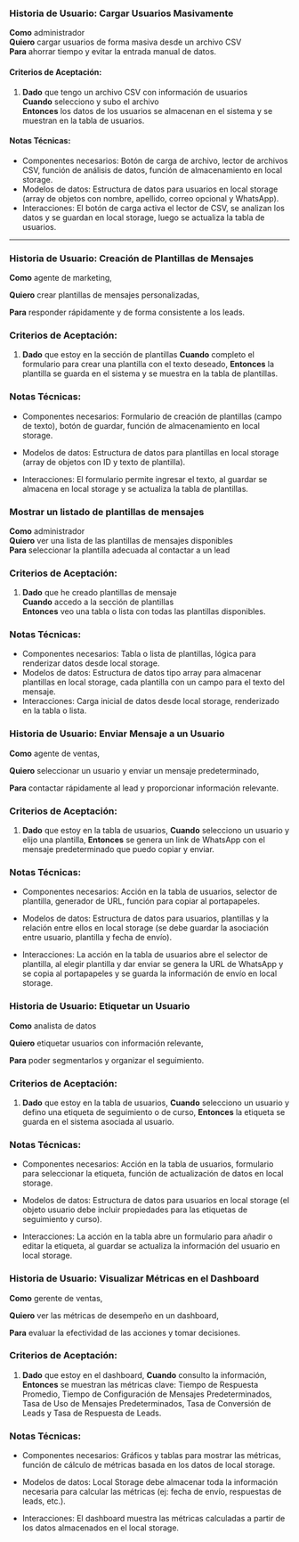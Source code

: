 ### Historia de Usuario: Cargar Usuarios Masivamente
**Como** administrador  
**Quiero** cargar usuarios de forma masiva desde un archivo CSV  
**Para** ahorrar tiempo y evitar la entrada manual de datos.  

#### Criterios de Aceptación:
1. **Dado** que tengo un archivo CSV con información de usuarios  
   **Cuando** selecciono y subo el archivo  
   **Entonces**  los datos de los usuarios se almacenan en el sistema y se muestran en la tabla de usuarios.

#### Notas Técnicas:
- Componentes necesarios: Botón de carga de archivo, lector de archivos CSV, función de análisis de datos, función de almacenamiento en local storage.
- Modelos de datos: Estructura de datos para usuarios en local storage (array de objetos con nombre, apellido, correo opcional y WhatsApp).
- Interacciones: El botón de carga activa el lector de CSV, se analizan los datos y se guardan en local storage, luego se actualiza la tabla de usuarios.

---

### Historia de Usuario: Creación de Plantillas de Mensajes

**Como** agente de marketing,

**Quiero** crear plantillas de mensajes personalizadas,

**Para** responder rápidamente y de forma consistente a los leads.

### Criterios de Aceptación:

1. **Dado** que estoy en la sección de plantillas 
   **Cuando** completo el formulario para crear una plantilla con el texto deseado, 
   **Entonces** la plantilla se guarda en el sistema y se muestra en la tabla de plantillas.

### Notas Técnicas:

- Componentes necesarios: Formulario de creación de plantillas (campo de texto), botón de guardar, función de almacenamiento en local storage.

- Modelos de datos: Estructura de datos para plantillas en local storage (array de objetos con ID y texto de plantilla).

- Interacciones: El formulario permite ingresar el texto, al guardar se almacena en local storage y se actualiza la tabla de plantillas.

### Mostrar un listado de plantillas de mensajes

**Como** administrador  
**Quiero** ver una lista de las plantillas de mensajes disponibles  
**Para** seleccionar la plantilla adecuada al contactar a un lead  

### Criterios de Aceptación:

1. **Dado** que he creado plantillas de mensaje  
   **Cuando** accedo a la sección de plantillas  
   **Entonces** veo una tabla o lista con todas las plantillas disponibles.  

### Notas Técnicas:

- Componentes necesarios: Tabla o lista de plantillas, lógica para renderizar datos desde local storage.  
- Modelos de datos: Estructura de datos tipo array para almacenar plantillas en local storage, cada plantilla con un campo para el texto del mensaje.  
- Interacciones: Carga inicial de datos desde local storage, renderizado en la tabla o lista.  

### Historia de Usuario: Enviar Mensaje a un Usuario

**Como** agente de ventas,

**Quiero** seleccionar un usuario y enviar un mensaje predeterminado,

**Para** contactar rápidamente al lead y proporcionar información relevante.

### Criterios de Aceptación:

1. **Dado** que estoy en la tabla de usuarios, 
   **Cuando** selecciono un usuario y elijo una plantilla, 
   **Entonces** se genera un link de WhatsApp con el mensaje predeterminado que puedo copiar y enviar.

### Notas Técnicas:

- Componentes necesarios: Acción en la tabla de usuarios, selector de plantilla, generador de URL, función para copiar al portapapeles.

- Modelos de datos: Estructura de datos para usuarios, plantillas y la relación entre ellos en local storage (se debe guardar la asociación entre usuario, plantilla y fecha de envío).

- Interacciones: La acción en la tabla de usuarios abre el selector de plantilla, al elegir plantilla y dar enviar se genera la URL de WhatsApp y se copia al portapapeles y se guarda la información de envío en local storage.

### Historia de Usuario: Etiquetar un Usuario

**Como** analista de datos

**Quiero** etiquetar usuarios con información relevante,

**Para** poder segmentarlos y organizar el seguimiento.

### Criterios de Aceptación:

1. **Dado** que estoy en la tabla de usuarios, 
   **Cuando** selecciono un usuario y defino una etiqueta de seguimiento o de curso, 
   **Entonces** la etiqueta se guarda en el sistema asociada al usuario.

### Notas Técnicas:

- Componentes necesarios: Acción en la tabla de usuarios, formulario para seleccionar la etiqueta, función de actualización de datos en local storage.

- Modelos de datos: Estructura de datos para usuarios en local storage (el objeto usuario debe incluir propiedades para las etiquetas de seguimiento y curso).

- Interacciones: La acción en la tabla abre un formulario para añadir o editar la etiqueta, al guardar se actualiza la información del usuario en local storage.

### Historia de Usuario: Visualizar Métricas en el Dashboard

**Como** gerente de ventas,

**Quiero** ver las métricas de desempeño en un dashboard,

**Para** evaluar la efectividad de las acciones y tomar decisiones.

### Criterios de Aceptación:

1. **Dado** que estoy en el dashboard, 
   **Cuando** consulto la información, 
   **Entonces** se muestran las métricas clave: Tiempo de Respuesta Promedio, Tiempo de Configuración de Mensajes Predeterminados, Tasa de Uso de Mensajes Predeterminados, Tasa de Conversión de Leads y Tasa de Respuesta de Leads.

### Notas Técnicas:

- Componentes necesarios: Gráficos y tablas para mostrar las métricas, función de cálculo de métricas basada en los datos de local storage.

- Modelos de datos: Local Storage debe almacenar toda la información necesaria para calcular las métricas (ej: fecha de envío, respuestas de leads, etc.).

- Interacciones: El dashboard muestra las métricas calculadas a partir de los datos almacenados en el local storage.